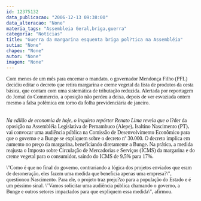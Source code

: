 ```yaml
---
id: 12375132
data_publicacao: "2006-12-13 09:38:00"
data_alteracao: "None"
materia_tags: "Assembleia Geral,briga,guerra"
categoria: "Notícias"
title: "Guerra da margarina esquenta briga pol?tica na Assembléia"
sutia: "None"
chapeu: "None"
autor: "None"
imagem: "None"
---
```

<p><P><FONT face=Verdana>Com menos de um mês para encerrar o mandato, o governador Mendonça Filho (PFL) decidiu editar o decreto que retira margarina e creme vegetal da lista de produtos da cesta básica, que contam com uma sistemática de tributação reduzida. Alertada por reportagem do Jornal do Commercio, a oposição não perdeu a deixa, depois de ver esvaziada ontem mesmo a falsa polêmica em torno da folha previdenciária de janeiro.</FONT></P></p>
<p><P><BR><FONT face=Verdana><I>Na edilão de economia de hoje, o inquieto repórter Renato Lima revela que o</I> l?der da oposição na Assembléia Legislativa de Pernambuco (Alepe), Isaltino Nascimento (PT), vai convocar uma audiência pública na Comissão de Desenvolvimento Econômico para que o governo e a Bunge se expliquem sobre o decreto nº 30.000. O decreto implica em aumento no preço da margarina, beneficiando diretamente a Bunge. Na prática, a medida reajusta o Imposto sobre Circulação de Mercadorias e Serviços (ICMS) da margarina e do creme vegetal para o consumidor, saindo do ICMS de 9,5% para 17%. </FONT></P></p>
<p><P><FONT face=Verdana>\"Como é que no final do governo, contrariando a lógica dos projetos enviados que eram de desoneração, eles fazem uma medida que beneficia apenas uma empresa?\", questionou Nascimento. Para ele, o projeto traz preju?zo para a população do Estado e é um péssimo sinal. \"Vamos solicitar uma audiência pública chamando o governo, a Bunge e outros setores impactados para que expliquem essa medida\", afirmou.</FONT> </P> </p>
